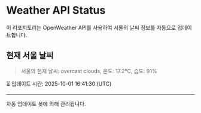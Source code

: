 
# Weather API Status

이 리포지토리는 OpenWeather API를 사용하여 서울의 날씨 정보를 자동으로 업데이트합니다.

## 현재 서울 날씨
> 서울의 현재 날씨: overcast clouds, 온도: 17.2°C, 습도: 91%

⏳ 업데이트 시간: 2025-10-01 16:41:30 (UTC)

---
자동 업데이트 봇에 의해 관리됩니다.
